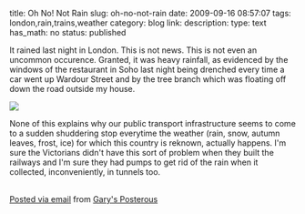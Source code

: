 title: Oh No! Not Rain 
slug: oh-no-not-rain
date: 2009-09-16 08:57:07
tags: london,rain,trains,weather
category: blog
link: 
description: 
type: text
has_math: no
status: published

It rained last night in London. This is not news. This is not even an uncommon occurence. Granted, it was heavy rainfall, as evidenced by the windows of the restaurant in Soho last night being drenched every time a car went up Wardour Street and by the tree branch which was floating off down the road outside my house.

[![](http://posterous.com/getfile/files.posterous.com/vicchi/JTXU5VMheLvo3TUQAPHTCfOZhswFBruzHQUG2LyfEtGuT7gDqHkCAZrbPz2I/photo.jpg.scaled.500.jpg)](http://posterous.com/getfile/files.posterous.com/vicchi/mDI9KoMmiNeYpgqT07yXU4JzsmLQuez4QFsMS3w65NS9ghJCbb99PfHlmFQ5/photo.jpg "http://posterous.com/getfile/files.posterous.com/vicchi/mDI9KoMmiNeYpgqT07yXU4JzsmLQuez4QFsMS3w65NS9ghJCbb99PfHlmFQ5/photo.jpg") 

None of this explains why our public transport infrastructure seems to come to a sudden shuddering stop everytime the weather (rain, snow, autumn leaves, frost, ice) for which this country is reknown, actually happens. I'm sure the Victorians didn't have this sort of problem when they built the railways and I'm sure they had pumps to get rid of the rain when it collected, inconveniently, in tunnels too.   
   


  [Posted via email](http://posterous.com "http://posterous.com") from [Gary's Posterous](http://vicchi.posterous.com/oh-no-not-rain "http://vicchi.posterous.com/oh-no-not-rain") 

 

